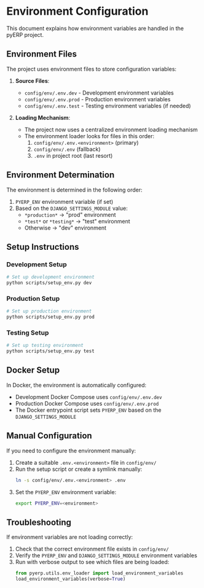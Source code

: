 # Environment Configuration

This document explains how environment variables are handled in the pyERP project.

## Environment Files

The project uses environment files to store configuration variables:

1. **Source Files**:
   - `config/env/.env.dev` - Development environment variables
   - `config/env/.env.prod` - Production environment variables
   - `config/env/.env.test` - Testing environment variables (if needed)

2. **Loading Mechanism**:
   - The project now uses a centralized environment loading mechanism
   - The environment loader looks for files in this order:
     1. `config/env/.env.<environment>` (primary)
     2. `config/env/.env` (fallback)
     3. `.env` in project root (last resort)

## Environment Determination

The environment is determined in the following order:

1. `PYERP_ENV` environment variable (if set)
2. Based on the `DJANGO_SETTINGS_MODULE` value:
   - `*production*` → "prod" environment
   - `*test*` or `*testing*` → "test" environment
   - Otherwise → "dev" environment

## Setup Instructions

### Development Setup

```bash
# Set up development environment
python scripts/setup_env.py dev
```

### Production Setup

```bash
# Set up production environment
python scripts/setup_env.py prod
```

### Testing Setup

```bash
# Set up testing environment
python scripts/setup_env.py test
```

## Docker Setup

In Docker, the environment is automatically configured:

- Development Docker Compose uses `config/env/.env.dev`
- Production Docker Compose uses `config/env/.env.prod`
- The Docker entrypoint script sets `PYERP_ENV` based on the `DJANGO_SETTINGS_MODULE`

## Manual Configuration

If you need to configure the environment manually:

1. Create a suitable `.env.<environment>` file in `config/env/`
2. Run the setup script or create a symlink manually:
   ```bash
   ln -s config/env/.env.<environment> .env
   ```
3. Set the `PYERP_ENV` environment variable:
   ```bash
   export PYERP_ENV=<environment>
   ```

## Troubleshooting

If environment variables are not loading correctly:

1. Check that the correct environment file exists in `config/env/`
2. Verify the `PYERP_ENV` and `DJANGO_SETTINGS_MODULE` environment variables
3. Run with verbose output to see which files are being loaded:
   ```python
   from pyerp.utils.env_loader import load_environment_variables
   load_environment_variables(verbose=True)
   ``` 
